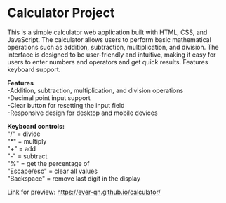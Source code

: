 # Calculator Project

This is a simple calculator web application built with HTML, CSS, and JavaScript. The calculator allows users to perform basic mathematical operations such as addition, subtraction, multiplication, and division. The interface is designed to be user-friendly and intuitive, making it easy for users to enter numbers and operators and get quick results. Features keyboard support.

**Features**<br>
-Addition, subtraction, multiplication, and division operations <br>
-Decimal point input support <br>
-Clear button for resetting the input field <br>
-Responsive design for desktop and mobile devices <br>


**Keyboard controls:** <br />
"/" = divide <br />
"*" = multiply <br />
"+" = add <br />
"-" = subtract <br />
"%" = get the percentage of <br />
"Escape/esc" = clear all values <br />
"Backspace" = remove last digit in the display <br />

Link for preview: https://ever-qn.github.io/calculator/
